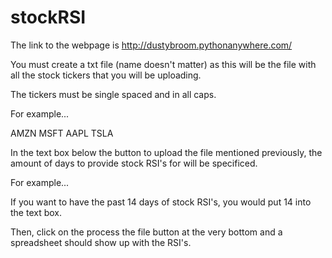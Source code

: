 # stockRSI

The link to the webpage is http://dustybroom.pythonanywhere.com/

You must create a txt file (name doesn't matter) as this will be the file with all the stock tickers that you will be uploading.

The tickers must be single spaced and in all caps.

For example...

AMZN MSFT AAPL TSLA

In the text box below the button to upload the file mentioned previously, the amount of days to provide stock RSI's for will be specificed.

For example...

If you want to have the past 14 days of stock RSI's, you would put 14 into the text box.

Then, click on the process the file button at the very bottom and a spreadsheet should show up with the RSI's.
